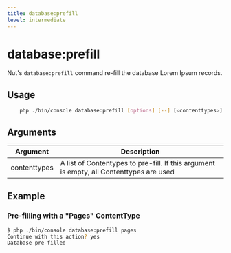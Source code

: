 ```yaml
---
title: database:prefill
level: intermediate
---
```

database:prefill
================

Nut's `database:prefill` command re-fill the database Lorem Ipsum records.

## Usage

```bash
    php ./bin/console database:prefill [options] [--] [<contenttypes>]...
```


## Arguments

| Argument | Description |
|----------|-------------|
| contenttypes | A list of Contentypes to pre-fill. If this argument is empty, all Contenttypes are used


## Example

### Pre-filling with a "Pages" ContentType

```bash
$ php ./bin/console database:prefill pages
Continue with this action? yes
Database pre-filled
```

